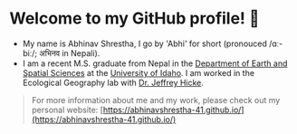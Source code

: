 <!-- ### Hi there 👋 -->

<!--
**abhinavshrestha-41/abhinavshrestha-41** is a ✨ _special_ ✨ repository because its `README.md` (this file) appears on your GitHub profile.

Here are some ideas to get you started:

- 🔭 I’m currently working on ...
- 🌱 I’m currently learning ...
- 👯 I’m looking to collaborate on ...
- 🤔 I’m looking for help with ...
- 💬 Ask me about ...
- 📫 How to reach me: ...
- 😄 Pronouns: ...
- ⚡ Fun fact: ...
-->

# Welcome to my GitHub profile! 👋

* My name is Abhinav Shrestha, I go by 'Abhi' for short (pronouced /ɑː-biː/; अभिनव in Nepali).
* I am a recent M.S. graduate from Nepal in the <a href = "https://www.uidaho.edu/sci/ess" target="_blank">Department of Earth and Spatial Sciences</a> at the <a href = "https://www.uidaho.edu/" target="_blank">University of Idaho</a>. I am worked in the Ecological Geography lab with <a href = "https://webpages.uidaho.edu/~jhicke/" target="_blank">Dr. Jeffrey Hicke</a>.
> For more information about me and my work, please check out my personal website: [https://abhinavshrestha-41.github.io/](https://abhinavshrestha-41.github.io/)


